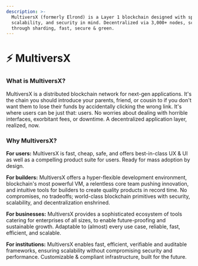 ```yaml
---
description: >-
  MultiversX (formerly Elrond) is a Layer 1 blockchain designed with speed,
  scalability, and security in mind. Decentralized via 3,000+ nodes, scalable
  through sharding, fast, secure & green.
---
```


# ⚡ MultiversX

### **What is MultiversX?**

MultiversX is a distributed blockchain network for next-gen applications. It's the chain you should introduce your parents, friend, or cousin to if you don't want them to lose their funds by accidentally clicking the wrong link. It's where users can be just that: users. No worries about dealing with horrible interfaces, exorbitant fees, or downtime. A decentralized application layer, realized, now.

### **Why MultiversX?**

**For users:** MultiversX is fast, cheap, safe, and offers best-in-class UX & UI as well as a compelling product suite for users. Ready for mass adoption by design.

**For builders:** MultiversX offers a hyper-flexible development environment, blockchain's most powerful VM, a relentless core team pushing innovation, and intuitive tools for builders to create quality products in record time. No compromises, no tradeoffs; world-class blockchain primitives with security, scalability, and decentralization enshrined.

**For businesses:** MultiversX provides a sophisticated ecosystem of tools catering for enterprises of all sizes, to enable future-proofing and sustainable growth. Adaptable to (almost) every use case, reliable, fast, efficient, and scalable.

**For institutions:** MultiversX enables fast, efficient, verifiable and auditable frameworks, ensuring scalability without compromising security and performance. Customizable & compliant infrastructure, built for the future.
